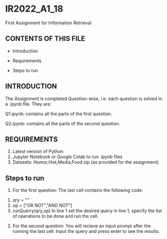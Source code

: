 # IR2022_A1_18
First Assignment  for Information Retrieval 

CONTENTS OF THIS FILE
---------------------
 * Introduction
 
 * Requirements
 
 * Steps to run 

INTRODUCTION
------------
The Assignment is completed Question-wise, i.e. each question is solved in a .ipynb file. They are:
 
Q1.ipynb: contains all the parts of the first question.
 
Q2.ipynb: contains all the parts of the second question.
 
 
REQUIREMENTS
------------
 1) Latest version of Python
 2) Jupyter Notebook or Google Colab to run .ipynb files
 3) Datasets: Humor,Hist,Media,Food.zip (as provided for the assignment)
 

 
Steps to run
------------
1) For the first question: 
The last cell contains the following code:
1. qry = ""
2. op = ["OR NOT","AND NOT"]
3. runQuerry(qry,op)
In line 1 set the desired query in line 1, specify the list of operations to be done and run the cell.

2) For the second question:
You will recieve an input prompt after the running the last cell. Input the query and press enter to see the results.

